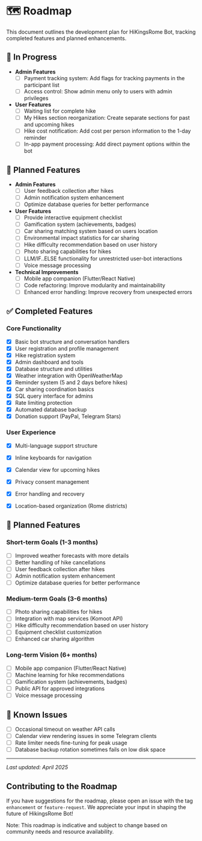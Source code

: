 # 🗺️ Roadmap

This document outlines the development plan for HiKingsRome Bot, tracking completed features and planned enhancements.

## 🚧 In Progress

- **Admin Features**
  - [ ] Payment tracking system: Add flags for tracking payments in the participant list
  - [ ] Access control: Show admin menu only to users with admin privileges

- **User Features**
  - [ ] Waiting list for complete hike
  - [ ] My Hikes section reorganization: Create separate sections for past and upcoming hikes
  - [ ] Hike cost notification: Add cost per person information to the 1-day reminder
  - [ ] In-app payment processing: Add direct payment options within the bot
 
## 📝 Planned Features

- **Admin Features**
  - [ ] User feedback collection after hikes
  - [ ] Admin notification system enhancement
  - [ ] Optimize database queries for better performance

- **User Features**
  - [ ] Provide interactive equipment checklist
  - [ ] Gamification system (achievements, badges)
  - [ ] Car sharing matching system based on users location
  - [ ] Environmental impact statistics for car sharing
  - [ ] Hike difficulty recommendation based on user history
  - [ ] Photo sharing capabilities for hikes
  - [ ] LLM/IF..ELSE functionality for unrestricted user-bot interactions
  - [ ] Voice message processing

- **Technical Improvements**
  - [ ] Mobile app companion (Flutter/React Native)
  - [ ] Code refactoring: Improve modularity and maintainability
  - [ ] Enhanced error handling: Improve recovery from unexpected errors

## ✅ Completed Features

### Core Functionality
- [x] Basic bot structure and conversation handlers
- [x] User registration and profile management
- [x] Hike registration system
- [x] Admin dashboard and tools
- [x] Database structure and utilities
- [x] Weather integration with OpenWeatherMap
- [x] Reminder system (5 and 2 days before hikes)
- [x] Car sharing coordination basics
- [x] SQL query interface for admins
- [x] Rate limiting protection
- [x] Automated database backup
- [x] Donation support (PayPal, Telegram Stars)

### User Experience
- [x] Multi-language support structure
- [x] Inline keyboards for navigation
- [x] Calendar view for upcoming hikes
- [x] Privacy consent management
- [x] Error handling and recovery
- [x] Location-based organization (Rome districts)



## 📝 Planned Features

### Short-term Goals (1-3 months)
- [ ] Improved weather forecasts with more details
- [ ] Better handling of hike cancellations
- [ ] User feedback collection after hikes
- [ ] Admin notification system enhancement
- [ ] Optimize database queries for better performance

### Medium-term Goals (3-6 months)
- [ ] Photo sharing capabilities for hikes
- [ ] Integration with map services (Komoot API)
- [ ] Hike difficulty recommendation based on user history
- [ ] Equipment checklist customization
- [ ] Enhanced car sharing algorithm

### Long-term Vision (6+ months)
- [ ] Mobile app companion (Flutter/React Native)
- [ ] Machine learning for hike recommendations
- [ ] Gamification system (achievements, badges)
- [ ] Public API for approved integrations
- [ ] Voice message processing

## 🐛 Known Issues

- [ ] Occasional timeout on weather API calls
- [ ] Calendar view rendering issues in some Telegram clients
- [ ] Rate limiter needs fine-tuning for peak usage
- [ ] Database backup rotation sometimes fails on low disk space

---

*Last updated: April 2025*

## Contributing to the Roadmap

If you have suggestions for the roadmap, please open an issue with the tag `enhancement` or `feature-request`. We appreciate your input in shaping the future of HikingsRome Bot!

Note: This roadmap is indicative and subject to change based on community needs and resource availability.
